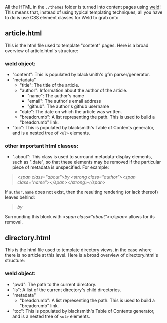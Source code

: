 All the HTML in the `./themes` folder is turned into content pages using [weld](https://github.com/hij1nx/weld)! This means that, instead of using typical templating techniques, all you have to do is use CSS element classes for Weld to grab onto.

## article.html

This is the html file used to template "content" pages. Here is a broad overview of article.html's structure:

### weld object:

* "content": This is populated by blacksmith's gfm parser/generator.
* "metadata"
    * "title": The title of the article.
    * "author": Information about the author of the article.
        * "name": The author's name
        * "email": The author's email address
        * "github": The author's github username
    * "date": The date on which the article was written.
    * "breadcrumb": A list representing the path. This is used to build a "breadcrumb" link.
* "toc": This is populated by blacksmith's Table of Contents generator, and is a nested tree of `<ul>` elements.

### other important html classes:

* ".about": This class is used to surround metadata-display elements, such as ".date", so that these elements may be removed if the particular piece of metadata is unspecified. For example:

> *&lt;span class="about"&gt;by &lt;strong class="author"&gt;&lt;span class="name"&gt;&lt;/span&gt;&lt;/strong&gt;&lt;/span&gt;*

If `author.name` does not exist, then the resulting rendering (or lack thereof) leaves behind:

> *by*

Surrounding this block with *&lt;span class="about"&gt;&lt;/span&gt;* allows for its removal.


## directory.html

This is the html file used to template directory views, in the case where there is no article at this level. Here is a broad overview of directory.html's structure:

### weld object:

* "pwd": The path to the current directory.
* "ls": A list of the current directory's child directories.
* "metadata"
    * "breadcrumb": A list representing the path. This is used to build a "breadcrumb" link.
* "toc": This is populated by blacksmith's Table of Contents generator, and is a nested tree of `<ul>` elements.
